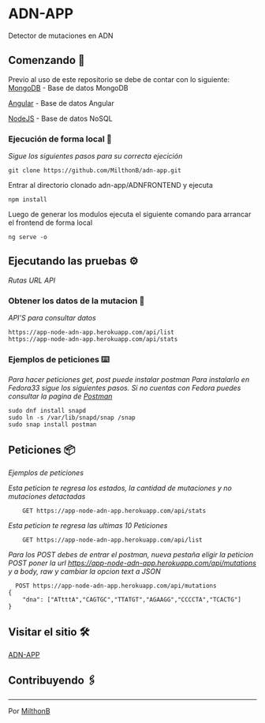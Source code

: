 # ADN-APP

Detector de mutaciones en ADN 

## Comenzando 🚀

Previo al uso de este repositorio se debe de contar con lo siguiente:
[MongoDB] - Base de datos MongoDB

[Angular] - Base de datos Angular

[NodeJS] - Base de datos NoSQL


### Ejecución de forma local 🔧

_Sigue los siguientes pasos para su correcta ejecición_


```
git clone https://github.com/MilthonB/adn-app.git
```

Entrar al directorio clonado adn-app/ADNFRONTEND y ejecuta

```
npm install
```

Luego de generar los modulos ejecuta el siguiente comando para arrancar el frontend de forma local
```
ng serve -o
```
## Ejecutando las pruebas ⚙️

_Rutas URL API_

### Obtener los datos de la mutacion 🔩

_API'S para consultar datos_

```
https://app-node-adn-app.herokuapp.com/api/list
https://app-node-adn-app.herokuapp.com/api/stats
```

### Ejemplos de peticiones ⌨️

_Para hacer peticiones get, post puede instalar postman_
_Para instalarlo en Fedora33 sigue los siguientes pasos. Si no cuentas con Fedora puedes consultar la pagina de [Postman](https://www.postman.com/)_

```
sudo dnf install snapd
sudo ln -s /var/lib/snapd/snap /snap
sudo snap install postman
```

## Peticiones  📦

_Ejemplos de peticiones_


_Esta peticion te regresa los estados, la cantidad de mutaciones y no mutaciones detactadas_

```
    GET https://app-node-adn-app.herokuapp.com/api/stats
```

_Esta peticion te regresa las ultimas 10 Peticiones_

```
    GET https://app-node-adn-app.herokuapp.com/api/list 
```

_Para los POST debes de entrar el postman, nueva pestaña eligir la peticion POST poner la url https://app-node-adn-app.herokuapp.com/api/mutations y a body, raw y cambiar la opcion text a JSON_
```
  POST https://app-node-adn-app.herokuapp.com/api/mutations
{
    "dna": ["ATtttA","CAGTGC","TTATGT","AGAAGG","CCCCTA","TCACTG"]
} 
```
## Visitar el sitio 🛠️

[ADN-APP](https://app-node-adn-app.herokuapp.com/)
## Contribuyendo 🖇️


---
Por [MilthonB](https://github.com/MilthonB)

[MongoDB]: <http://mongodb.com>
[Angular]: <https://angular.io/>
[NodeJS]: <https://nodejs.org/es/>
